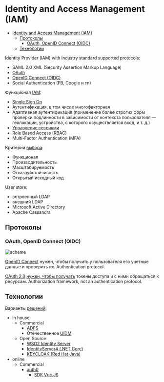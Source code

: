 # Identity and Access Management (IAM)

- [Identity and Access Management (IAM)](#identity-and-access-management-iam)
	- [Протоколы](#протоколы)
		- [OAuth, OpenID Connect (OIDC)](#oauth-openid-connect-oidc)
	- [Технологии](#технологии)

Identity Provider (IAM) with industry standard supported protocols:

- SAML 2.0 XML (Security Assertion Markup Language)
- [OAuth](../technology/protocols.integration/oauth.md)
- [OpenID Connect (OIDC)](../technology/protocols.integration/oidc.md)
- Social Authentication (FB, Google и тп)

Функционал [IAM](https://digitalguardian.com/blog/what-identity-and-access-management-iam):

- [Single Sign On](sso.md)
- Аутентификация, в том числе многофакторная
- Адаптивная аутентификация (применение более строгих форм проверки подлинности в зависимости от контекста пользователя — геолокации, устройства, с которого осуществляется вход, и т. д.)
- [Управление сессиями](https://www.securitylab.ru/analytics/530059.php)
- Role Based Access (RBAC)
- Multi-Factor Authentication (MFA)

Критерии [выбора](https://www.securitylab.ru/analytics/530059.php):

- Функционал
- Производительность
- Масштабируемость
- Отказоуйстойчивость
- Открытый исходный код

User store:

- встроенный LDAP
- внешний LDAP
- Microsoft Active Directory
- Apache Cassandra

## Протоколы

### OAuth, OpenID Connect (OIDC)

![scheme](https://habrastorage.org/r/w1560/getpro/habr/post_images/bc9/ad8/618/bc9ad86182b31533cc26413abc67924f.png)

[OpenID Сonnect](../technology/protocols.integration/oidc.md) нужен, чтобы получить у пользователя его учетные данные и проверить их. Authentication protocol.

[OAuth 2.0](../technology/protocols.integration/oauth.md) [нужен, чтобы получать](https://habr.com/ru/company/dataart/blog/311376/) токены доступа и с ними обращаться к ресурсам. Authorization framework, not an authentication protocol.

## Технологии

Варианты [решений](https://www.securitylab.ru/analytics/530059.php):

- in house
	- Commercial
		- [ADFS](../technology/middleware/iam.adfs.md)
		- Отечественное [UIDM](../technology/middleware/iam.uidm.md)
	- Open Source
		- [WSO2 Identity Server](../technology/middleware/iam.wso2.md)
		- [IdentityServer4 (.NET Core)](../technology/middleware/iam.is4.md)
		- [KEYCLOAK (Red Hat Java)](../technology/middleware/iam.keycloak.md)
- online
	- Commercial
		- [auth0](https://auth0.com/)
			- [SDK Vue.JS](https://auth0.com/docs/libraries)
